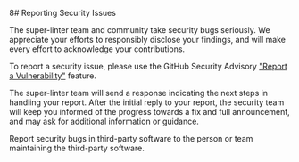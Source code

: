 8# Reporting Security Issues

The super-linter team and community take security bugs seriously. We appreciate
your efforts to responsibly disclose your findings, and will make every effort
to acknowledge your contributions.

To report a security issue, please use the GitHub Security Advisory
["Report a Vulnerability"](https://github.com/super-linter/super-linter/security/advisories/new)
feature.

The super-linter team will send a response indicating the next steps in handling
your report. After the initial reply to your report, the security team will keep
you informed of the progress towards a fix and full announcement, and may ask
for additional information or guidance.

Report security bugs in third-party software to the person or team maintaining
the third-party software.
